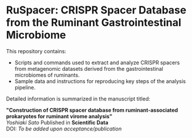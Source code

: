 # RuSpacer: CRISPR Spacer Database from the Ruminant Gastrointestinal Microbiome

This repository contains:

- Scripts and commands used to extract and analyze CRISPR spacers from metagenomic datasets derived from the gastrointestinal microbiomes of ruminants.
- Sample data and instructions for reproducing key steps of the analysis pipeline.

Detailed information is summarized in the manuscript titled:

**"Construction of CRISPR spacer database from ruminant-associated prokaryotes for ruminant virome analysis"**  
*Yoshiaki Sato* 
Published in **Scientific Data**  
DOI: *To be added upon acceptance/publication*
